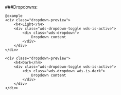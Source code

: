 ###Dropdowns:

	@example
	<div class="dropdown-preview">
		<h4>Light</h4>
		<div class="wds-dropdown-toggle wds-is-active">
			<div class="wds-dropdown">
				Dropdown content
			</div>
		</div>
	</div>

	<div class="dropdown-preview">
		<h4>Dark</h4>
		<div class="wds-dropdown-toggle wds-is-active">
			<div class="wds-dropdown wds-is-dark">
				Dropdown content
			</div>
		</div>
	</div>
